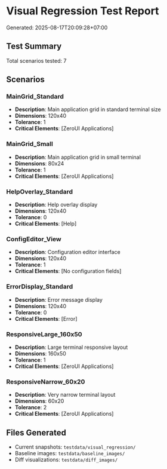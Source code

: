 # Visual Regression Test Report

Generated: 2025-08-17T20:09:28+07:00

## Test Summary

Total scenarios tested: 7

## Scenarios

### MainGrid_Standard
- **Description**: Main application grid in standard terminal size
- **Dimensions**: 120x40
- **Tolerance**: 1
- **Critical Elements**: [ZeroUI Applications]

### MainGrid_Small
- **Description**: Main application grid in small terminal
- **Dimensions**: 80x24
- **Tolerance**: 1
- **Critical Elements**: [ZeroUI Applications]

### HelpOverlay_Standard
- **Description**: Help overlay display
- **Dimensions**: 120x40
- **Tolerance**: 0
- **Critical Elements**: [Help]

### ConfigEditor_View
- **Description**: Configuration editor interface
- **Dimensions**: 120x40
- **Tolerance**: 1
- **Critical Elements**: [No configuration fields]

### ErrorDisplay_Standard
- **Description**: Error message display
- **Dimensions**: 120x40
- **Tolerance**: 0
- **Critical Elements**: [Error]

### ResponsiveLarge_160x50
- **Description**: Large terminal responsive layout
- **Dimensions**: 160x50
- **Tolerance**: 1
- **Critical Elements**: [ZeroUI Applications]

### ResponsiveNarrow_60x20
- **Description**: Very narrow terminal layout
- **Dimensions**: 60x20
- **Tolerance**: 2
- **Critical Elements**: [ZeroUI Applications]

## Files Generated

- Current snapshots: `testdata/visual_regression/`
- Baseline images: `testdata/baseline_images/`
- Diff visualizations: `testdata/diff_images/`

